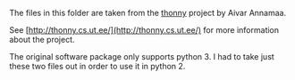 The files in this folder are taken from the [thonny](https://bitbucket.org/plas/thonny) project by Aivar Annamaa.

See [http://thonny.cs.ut.ee/](http://thonny.cs.ut.ee/) for more information about the project.

The original software package only supports python 3. I had to take just these two files out in order to use it in python 2.